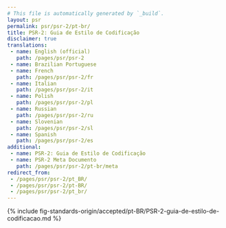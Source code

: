 ```yaml
---
# This file is automatically generated by `_build`.
layout: psr
permalink: psr/psr-2/pt-br/
title: PSR-2: Guia de Estilo de Codificação
disclaimer: true
translations:
 - name: English (official)
   path: /pages/psr/psr-2
 - name: Brazilian Portuguese
 - name: French
   path: /pages/psr/psr-2/fr
 - name: Italian
   path: /pages/psr/psr-2/it
 - name: Polish
   path: /pages/psr/psr-2/pl
 - name: Russian
   path: /pages/psr/psr-2/ru
 - name: Slovenian
   path: /pages/psr/psr-2/sl
 - name: Spanish
   path: /pages/psr/psr-2/es
additional:
 - name: PSR-2: Guia de Estilo de Codificação
 - name: PSR-2 Meta Documento
   path: /pages/psr/psr-2/pt-br/meta
redirect_from:
 - /pages/psr/psr-2/pt_BR/
 - /pages/psr/psr-2/pt-BR/
 - /pages/psr/psr-2/pt_br/
---
```


{% include fig-standards-origin/accepted/pt-BR/PSR-2-guia-de-estilo-de-codificacao.md %}